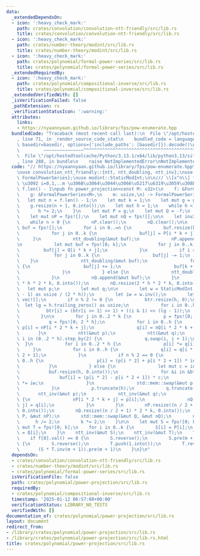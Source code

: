 ```yaml
---
data:
  _extendedDependsOn:
  - icon: ':heavy_check_mark:'
    path: crates/convolution/convolution-ntt-friendly/src/lib.rs
    title: crates/convolution/convolution-ntt-friendly/src/lib.rs
  - icon: ':heavy_check_mark:'
    path: crates/number-theory/modint/src/lib.rs
    title: crates/number-theory/modint/src/lib.rs
  - icon: ':heavy_check_mark:'
    path: crates/polynomial/formal-power-series/src/lib.rs
    title: crates/polynomial/formal-power-series/src/lib.rs
  _extendedRequiredBy:
  - icon: ':heavy_check_mark:'
    path: crates/polynomial/compositional-inverse/src/lib.rs
    title: crates/polynomial/compositional-inverse/src/lib.rs
  _extendedVerifiedWith: []
  _isVerificationFailed: false
  _pathExtension: rs
  _verificationStatusIcon: ':warning:'
  attributes:
    links:
    - https://nyaannyaan.github.io/library/fps/pow-enumerate.hpp
  bundledCode: "Traceback (most recent call last):\n  File \"/opt/hostedtoolcache/Python/3.13.1/x64/lib/python3.13/site-packages/onlinejudge_verify/documentation/build.py\"\
    , line 71, in _render_source_code_stat\n    bundled_code = language.bundle(stat.path,\
    \ basedir=basedir, options={'include_paths': [basedir]}).decode()\n          \
    \         ~~~~~~~~~~~~~~~^^^^^^^^^^^^^^^^^^^^^^^^^^^^^^^^^^^^^^^^^^^^^^^^^^^^^^^^^^^^^^^^^^\n\
    \  File \"/opt/hostedtoolcache/Python/3.13.1/x64/lib/python3.13/site-packages/onlinejudge_verify/languages/rust.py\"\
    , line 288, in bundle\n    raise NotImplementedError\nNotImplementedError\n"
  code: "// https://nyaannyaan.github.io/library/fps/pow-enumerate.hpp\n\n#![allow(non_snake_case)]\n\
    \nuse convolution_ntt_friendly::{ntt, ntt_doubling, ntt_inv};\nuse formal_power_series::{fps,\
    \ FormalPowerSeries};\nuse modint::StaticModInt;\n\n/// \\[x^n\\] f(x)^i g(x)\
    \ \u3092 i=0,1,..m \u306B\u3064\u3044\u3066\u5217\u6319\u3059\u308B  \n/// n =\
    \ f.len() - 1\npub fn power_projection<const M: u32>(\n    f: &FormalPowerSeries<M>,\n\
    \    g: &FormalPowerSeries<M>,\n    m: usize,\n) -> FormalPowerSeries<M> {\n \
    \   let mut n = f.len() - 1;\n    let mut k = 1;\n    let mut g = g.clone();\n\
    \    g.resize(n + 1, 0.into());\n    let mut h = 1;\n    while h < n + 1 {\n \
    \       h *= 2;\n    }\n    let mut P = g;\n    let mut Q = -f;\n    Q[0] += 1;\n\
    \    let mut nP = fps![];\n    let mut nQ = fps![];\n\n    let inv2 = StaticModInt::<M>::new(2).inv();\n\
    \    while n > 0 {\n        nP.clear();\n        nQ.clear();\n\n        let mut\
    \ buf = fps![];\n        for i in 0..=n {\n            buf.resize(k, 0.into());\n\
    \            for j in 0..k {\n                buf[j] = P[i * k + j];\n       \
    \     }\n            ntt_doubling(&mut buf);\n            nP.append(&mut buf);\n\
    \n            let mut buf = fps![0; k];\n            for j in 0..k {\n       \
    \         buf[j] = Q[i * k + j];\n            }\n            if i == 0 {\n   \
    \             for j in 0..k {\n                    buf[j] -= 1;\n            \
    \    }\n                ntt_doubling(&mut buf);\n                for j in 0..k\
    \ {\n                    buf[j] += 1;\n                    buf[k + j] -= 1;\n\
    \                }\n            } else {\n                ntt_doubling(&mut buf);\n\
    \            }\n            nQ.append(&mut buf);\n        }\n        nP.resize(2\
    \ * h * 2 * k, 0.into());\n        nQ.resize(2 * h * 2 * k, 0.into());\n     \
    \   let mut p;\n        let mut q;\n\n        let w = StaticModInt::<M>::new(StaticModInt::<M>::G).pow((M\
    \ - 1) as usize / (2 * h));\n        let iw = w.inv();\n        let mut btr =\
    \ vec![];\n        if n % 2 != 0 {\n            btr.resize(h, 0);\n          \
    \  let lg = h.trailing_zeros() as usize;\n            for i in 0..h {\n      \
    \          btr[i] = (btr[i >> 1] >> 1) + ((i & 1) << (lg - 1));\n            }\n\
    \        }\n\n        for j in 0..2 * k {\n            p = fps![0; 2 * h];\n \
    \           q = fps![0; 2 * h];\n            for i in 0..h {\n               \
    \ p[i] = nP[i * 2 * k + j];\n                q[i] = nQ[i * 2 * k + j];\n     \
    \       }\n            ntt(&mut p);\n            ntt(&mut q);\n            for\
    \ i in (0..2 * h).step_by(2) {\n                q.swap(i, i + 1);\n          \
    \  }\n            for i in 0..2 * h {\n                p[i] *= q[i];\n       \
    \     }\n            for i in 0..h {\n                q[i] = q[i * 2] * q[i *\
    \ 2 + 1];\n            }\n            if n % 2 == 0 {\n                for i in\
    \ 0..h {\n                    p[i] = (p[i * 2] + p[i * 2 + 1]) * inv2;\n     \
    \           }\n            } else {\n                let mut c = inv2;\n     \
    \           buf.resize(h, 0.into());\n                for &i in &btr {\n     \
    \               buf[i] = (p[i * 2] - p[i * 2 + 1]) * c;\n                    c\
    \ *= iw;\n                }\n                std::mem::swap(&mut p, &mut buf);\n\
    \            }\n            p.truncate(h);\n            q.truncate(h);\n     \
    \       ntt_inv(&mut p);\n            ntt_inv(&mut q);\n            for i in 0..h\
    \ {\n                nP[i * 2 * k + j] = p[i];\n                nQ[i * 2 * k +\
    \ j] = q[i];\n            }\n        }\n        nP.resize((n / 2 + 1) * 2 * k,\
    \ 0.into());\n        nQ.resize((n / 2 + 1) * 2 * k, 0.into());\n        std::mem::swap(&mut\
    \ P, &mut nP);\n        std::mem::swap(&mut Q, &mut nQ);\n        n /= 2;\n  \
    \      h /= 2;\n        k *= 2;\n    }\n\n    let mut S = fps![0; k];\n    let\
    \ mut T = fps![0; k];\n    for i in 0..k {\n        S[i] = P[i];\n        T[i]\
    \ = Q[i];\n    }\n    ntt_inv(&mut S);\n    ntt_inv(&mut T);\n    T[0] -= 1;\n\
    \    if f[0].val() == 0 {\n        S.reverse();\n        S.pre(m + 1)\n    } else\
    \ {\n        S.reverse();\n        T.push(1.into());\n        T.reverse();\n \
    \       (S * T.inv(m + 1)).pre(m + 1)\n    }\n}\n"
  dependsOn:
  - crates/convolution/convolution-ntt-friendly/src/lib.rs
  - crates/number-theory/modint/src/lib.rs
  - crates/polynomial/formal-power-series/src/lib.rs
  isVerificationFile: false
  path: crates/polynomial/power-projection/src/lib.rs
  requiredBy:
  - crates/polynomial/compositional-inverse/src/lib.rs
  timestamp: '2025-01-12 06:57:08+00:00'
  verificationStatus: LIBRARY_NO_TESTS
  verifiedWith: []
documentation_of: crates/polynomial/power-projection/src/lib.rs
layout: document
redirect_from:
- /library/crates/polynomial/power-projection/src/lib.rs
- /library/crates/polynomial/power-projection/src/lib.rs.html
title: crates/polynomial/power-projection/src/lib.rs
---
```

